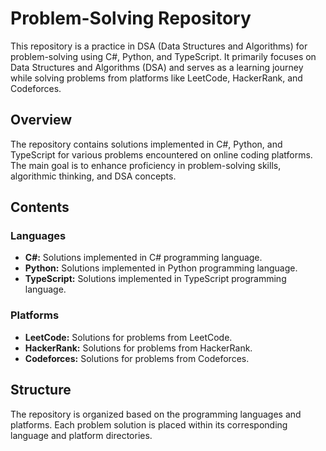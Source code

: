 # Problem-Solving Repository

This repository is a practice in DSA (Data Structures and Algorithms) for problem-solving using C#, Python, and TypeScript. It primarily focuses on Data Structures and Algorithms (DSA) and serves as a learning journey while solving problems from platforms like LeetCode, HackerRank, and Codeforces.

## Overview

The repository contains solutions implemented in C#, Python, and TypeScript for various problems encountered on online coding platforms. The main goal is to enhance proficiency in problem-solving skills, algorithmic thinking, and DSA concepts.

## Contents

### Languages

- **C#:** Solutions implemented in C# programming language.
- **Python:** Solutions implemented in Python programming language.
- **TypeScript:** Solutions implemented in TypeScript programming language.

### Platforms

- **LeetCode:** Solutions for problems from LeetCode.
- **HackerRank:** Solutions for problems from HackerRank.
- **Codeforces:** Solutions for problems from Codeforces.

## Structure

The repository is organized based on the programming languages and platforms. Each problem solution is placed within its corresponding language and platform directories.
